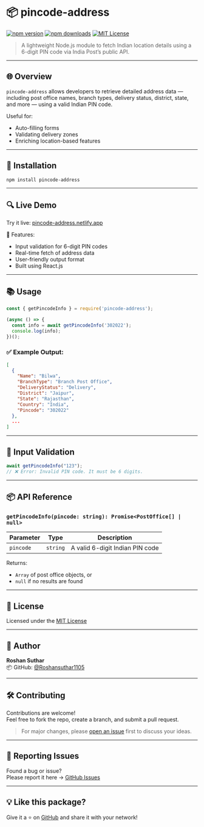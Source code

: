 # 📦 pincode-address

[![npm version](https://img.shields.io/npm/v/pincode-address.svg)](https://www.npmjs.com/package/pincode-address)
[![npm downloads](https://img.shields.io/npm/dt/pincode-address.svg)](https://www.npmjs.com/package/pincode-address)
[![MIT License](https://img.shields.io/npm/l/pincode-address.svg)](LICENSE)

> A lightweight Node.js module to fetch Indian location details using a 6-digit PIN code via India Post’s public API.

---

## 🌐 Overview

`pincode-address` allows developers to retrieve detailed address data — including post office names, branch types, delivery status, district, state, and more — using a valid Indian PIN code.

Useful for:
- Auto-filling forms
- Validating delivery zones
- Enriching location-based features

---

## 🚀 Installation

```bash
npm install pincode-address
```

---

## 🔍 Live Demo

Try it live: [pincode-address.netlify.app](https://pincode-address.netlify.app)

🔹 Features:
- Input validation for 6-digit PIN codes  
- Real-time fetch of address data  
- User-friendly output format  
- Built using React.js

---

## 📚 Usage

```js
const { getPincodeInfo } = require('pincode-address');

(async () => {
  const info = await getPincodeInfo('302022');
  console.log(info);
})();
```

### ✅ Example Output:

```json
[
  {
    "Name": "Bilwa",
    "BranchType": "Branch Post Office",
    "DeliveryStatus": "Delivery",
    "District": "Jaipur",
    "State": "Rajasthan",
    "Country": "India",
    "Pincode": "302022"
  },
  ...
]
```

---

## 🧪 Input Validation

```js
await getPincodeInfo("123"); 
// ❌ Error: Invalid PIN code. It must be 6 digits.
```

---

## 📦 API Reference

### `getPincodeInfo(pincode: string): Promise<PostOffice[] | null>`

| Parameter | Type     | Description                      |
|-----------|----------|----------------------------------|
| `pincode` | `string` | A valid 6-digit Indian PIN code  |

Returns:  
- `Array` of post office objects, or  
- `null` if no results are found

---

## 📄 License

Licensed under the [MIT License](LICENSE)

---

## 👤 Author

**Roshan Suthar**  
📦 GitHub: [@Roshansuthar1105](https://github.com/Roshansuthar1105)

---

## 🛠️ Contributing

Contributions are welcome!  
Feel free to fork the repo, create a branch, and submit a pull request.

> For major changes, please [open an issue](https://github.com/Roshansuthar1105/pincode-address/issues) first to discuss your ideas.

---

## 🐛 Reporting Issues

Found a bug or issue?  
Please report it here → [GitHub Issues](https://github.com/Roshansuthar1105/pincode-address/issues)

---

## 💡 Like this package?

Give it a ⭐ on [GitHub](https://github.com/Roshansuthar1105/pincode-address) and share it with your network!
